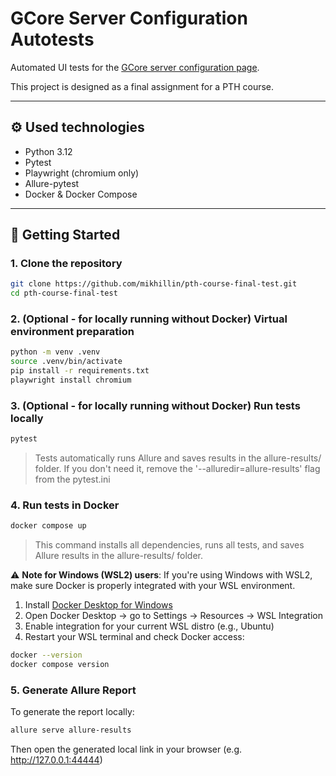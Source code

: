 # GCore Server Configuration Autotests

Automated UI tests for the [GCore server configuration page](https://gcore.com/hosting).

This project is designed as a final assignment for a PTH course.

---

## ⚙️ Used technologies

- Python 3.12
- Pytest
- Playwright (chromium only)
- Allure-pytest
- Docker & Docker Compose

---

## 🚀 Getting Started

### 1. Clone the repository

```bash
git clone https://github.com/mikhillin/pth-course-final-test.git
cd pth-course-final-test
```

### 2. (Optional - for locally running without Docker) Virtual environment preparation

```bash
python -m venv .venv
source .venv/bin/activate
pip install -r requirements.txt
playwright install chromium
```
### 3. (Optional - for locally running without Docker) Run tests locally

```bash
pytest 
```
> Tests automatically runs Allure and saves results in the allure-results/ folder.
> If you don't need it, remove the '--alluredir=allure-results' flag from the pytest.ini

### 4. Run tests in Docker

```bash
docker compose up
```
> This command installs all dependencies, runs all tests, and saves Allure results in the allure-results/ folder.

⚠️ **Note for Windows (WSL2) users**: If you're using Windows with WSL2, make sure Docker is properly integrated with your WSL environment.
1. Install [Docker Desktop for Windows](https://www.docker.com/products/docker-desktop)
2. Open Docker Desktop → go to Settings → Resources → WSL Integration
3. Enable integration for your current WSL distro (e.g., Ubuntu)
4. Restart your WSL terminal and check Docker access:
```bash
docker --version
docker compose version
```

### 5. Generate Allure Report

To generate the report locally:
```bash
allure serve allure-results
```
Then open the generated local link in your browser (e.g. http://127.0.0.1:44444)
